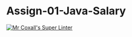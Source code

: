 # Assign-01-Java-Salary
[![Mr Coxall's Super Linter](https://github.com/ICS4U-Programming-RemyS/Assign-01-Java-Salary/workflows/Mr%20Coxall's%20Super%20Linter/badge.svg)](https://github.com/ICS4U-Programming-RemyS/Assign-01-Java-Salary/actions/)
